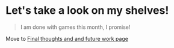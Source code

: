 
# Let's take a look on my shelves!

> I am done with games this month, I promise!

Move to [Final thoughts and and future work page](https://diegocamlooker.github.io/Kickstarter/final)
